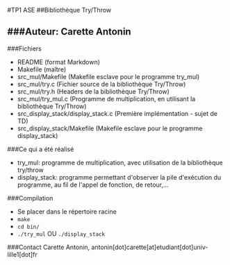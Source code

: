 #TP1 ASE
##Bibliothèque Try/Throw

###Auteur: Carette Antonin
-----------------------

###Fichiers
*	README (format Markdown)
*	Makefile (maître)
*	src_mul/Makefile (Makefile esclave pour le programme try_mul)
*	src_mul/try.c (Fichier source de la bibliothèque Try/Throw)
*	src_mul/try.h (Headers de la bibliothèque Try/Throw)
* 	src_mul/try_mul.c (Programme de multiplication, en utilisant la bibliothèque Try/Throw)
*  	src_display_stack/display_stack.c (Première implémentation - sujet de TD)
*	src_display_stack/Makefile (Makefile esclave pour le programme display_stack)

###Ce qui a été réalisé

*	try_mul: programme de multiplication, avec utilisation de la bibliothèque try/throw
*	display_stack: programme permettant d'observer la pile d'exécution du programme, au fil de l'appel de fonction, de retour,...

###Compilation

*	Se placer dans le répertoire racine
*	<code>make</code>
*	<code>cd bin/</code>
*	<code>./try_mul</code> OU <code>./display_stack</code>

###Contact
Carette Antonin, antonin[dot]carette[at]etudiant[dot]univ-lille1[dot]fr